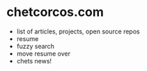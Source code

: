 # chetcorcos.com

- list of articles, projects, open source repos
- resume
- fuzzy search
- move resume over
- chets news!

